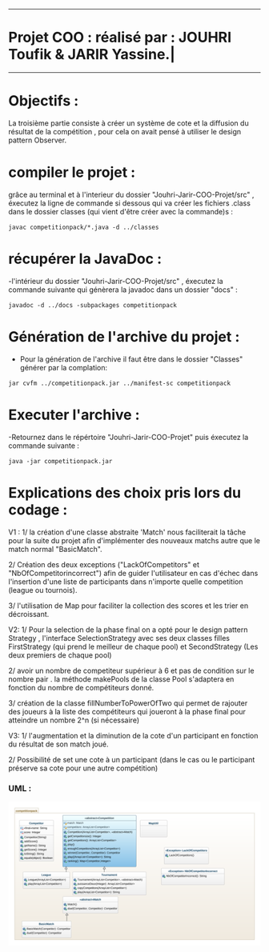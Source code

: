 ------------------------------------------------------------
# Projet COO : réalisé par : JOUHRI Toufik & JARIR Yassine.|
------------------------------------------------------------

# Objectifs :

La troisième partie consiste à créer un système de cote et la diffusion du résultat de la compétition , pour cela on avait pensé à utiliser le design pattern Observer. 



# compiler le projet :

grâce au terminal et à l'interieur du dossier "Jouhri-Jarir-COO-Projet/src" , éxecutez la ligne de commande si dessous qui va créer les fichiers .class dans le dossier classes  (qui vient d'être créer avec la commande)s :
```
javac competitionpack/*.java -d ../classes
```

# récupérer la JavaDoc :

-l'intérieur du dossier "Jouhri-Jarir-COO-Projet/src" , éxecutez la commande suivante qui génèrera la javadoc dans un dossier "docs"  :

```
javadoc -d ../docs -subpackages competitionpack

```
# Génération de l'archive du projet :

- Pour la génération de l'archive il faut être dans le dossier "Classes" générer par la complation:

```
jar cvfm ../competitionpack.jar ../manifest-sc competitionpack
```

# Executer l'archive :

-Retournez dans le répértoire "Jouhri-Jarir-COO-Projet" puis éxecutez la commande suivante :

```
java -jar competitionpack.jar
```

# Explications des choix pris lors du codage :
V1 :
1/ la création d'une classe abstraite 'Match' nous faciliterait la tâche pour la suite du projet afin d'implémenter des nouveaux matchs autre que le match normal "BasicMatch".

2/ Création des deux exceptions ("LackOfCompetitors" et "NbOfCompetitorincorrect") afin de guider l'utilisateur en cas d'échec dans l'insertion d'une liste de participants dans n'importe quelle competition (league ou tournois).

3/ l'utilisation de Map pour faciliter la collection des scores et les trier en décroissant.

V2:
1/ Pour la selection de la phase final on a opté pour le design pattern Strategy , l'interface SelectionStrategy avec ses deux classes filles FirstStrategy (qui prend le meilleur de chaque pool) et SecondStrategy (Les deux premiers de chaque pool)

2/ avoir un nombre de competiteur supérieur à 6 et pas de condition sur le nombre pair . la méthode makePools de la classe Pool s'adaptera en fonction du nombre de compétiteurs donné.

3/ création de la classe fillNumberToPowerOfTwo qui permet de rajouter des joueurs à la liste des compétiteurs qui joueront à la phase final pour atteindre un nombre 2^n (si nécessaire)

V3:
1/ l'augmentation et la diminution de la cote d'un participant en fonction du résultat de son match joué.

2/ Possibilité de set une cote à un participant (dans le cas ou le participant préserve sa cote pour une autre compétition)

 
### UML :

![socketUDP](UMLclasse.png)

